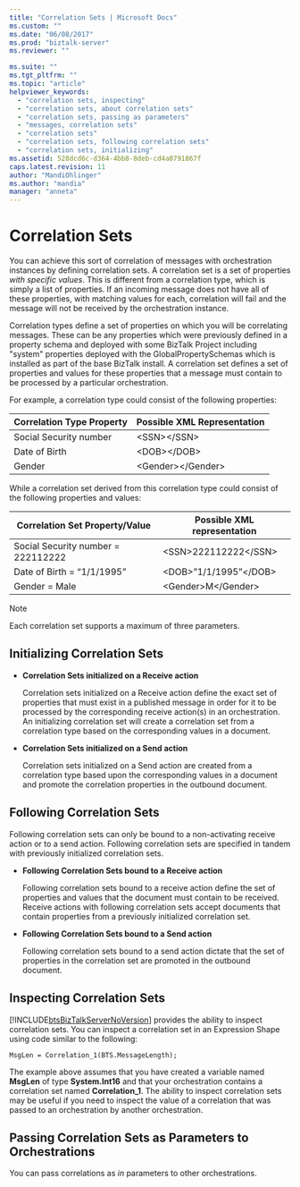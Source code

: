 ```yaml
---
title: "Correlation Sets | Microsoft Docs"
ms.custom: ""
ms.date: "06/08/2017"
ms.prod: "biztalk-server"
ms.reviewer: ""

ms.suite: ""
ms.tgt_pltfrm: ""
ms.topic: "article"
helpviewer_keywords: 
  - "correlation sets, inspecting"
  - "correlation sets, about correlation sets"
  - "correlation sets, passing as parameters"
  - "messages, correlation sets"
  - "correlation sets"
  - "correlation sets, following correlation sets"
  - "correlation sets, initializing"
ms.assetid: 528dcd6c-d364-4bb8-8deb-cd4a0791867f
caps.latest.revision: 11
author: "MandiOhlinger"
ms.author: "mandia"
manager: "anneta"
---
```

# Correlation Sets
You can achieve this sort of correlation of messages with orchestration instances by defining correlation sets. A correlation set is a set of properties *with specific values*. This is different from a correlation type, which is simply a list of properties. If an incoming message does not have all of these properties, with matching values for each, correlation will fail and the message will not be received by the orchestration instance.  
  
 Correlation types define a set of properties on which you will be correlating messages. These can be any properties which were previously defined in a property schema and deployed with some BizTalk Project including "system" properties deployed with the GlobalPropertySchemas which is installed as part of the base BizTalk install. A correlation set defines a set of properties and values for these properties that a message must contain to be processed by a particular orchestration.  
  
 For example, a correlation type could consist of the following properties:  
  
|Correlation Type Property|Possible XML Representation|  
|-------------------------------|---------------------------------|  
|Social Security number|\<SSN>\</SSN>|  
|Date of Birth|\<DOB>\</DOB>|  
|Gender|\<Gender>\</Gender>|  
  
 While a correlation set derived from this correlation type could consist of the following properties and values:  
  
|Correlation Set Property/Value|Possible XML representation|  
|-------------------------------------|---------------------------------|  
|Social Security number = 222112222|\<SSN>222112222\</SSN>|  
|Date of Birth = “1/1/1995”|\<DOB>”1/1/1995”\</DOB>|  
|Gender = Male|\<Gender>M\</Gender>|  
  
> [!NOTE]
>  Each correlation set supports a maximum of three parameters.  
  
## Initializing Correlation Sets  
  
-   **Correlation Sets initialized on a Receive action**  
  
     Correlation sets initialized on a Receive action define the exact set of properties that must exist in a published message in order for it to be processed by the corresponding receive action(s) in an orchestration. An initializing correlation set will create a correlation set from a correlation type based on the corresponding values in a document.  
  
-   **Correlation Sets initialized on a Send action**  
  
     Correlation sets initialized on a Send action are created from a correlation type based upon the corresponding values in a document and promote the correlation properties in the outbound document.  
  
## Following Correlation Sets  
 Following correlation sets can only be bound to a non-activating receive action or to a send action. Following correlation sets are specified in tandem with previously initialized correlation sets.  
  
-   **Following Correlation Sets bound to a Receive action**  
  
     Following correlation sets bound to a receive action define the set of properties and values that the document must contain to be received.  Receive actions with following correlation sets accept documents that contain properties from a previously initialized correlation set.  
  
-   **Following Correlation Sets bound to a Send action**  
  
     Following correlation sets bound to a send action dictate that the set of properties in the correlation set are promoted in the outbound document.  
  
## Inspecting Correlation Sets  
 [!INCLUDE[btsBizTalkServerNoVersion](../includes/btsbiztalkservernoversion-md.md)] provides the ability to inspect correlation sets. You can inspect a correlation set in an Expression Shape using code similar to the following:  
  
```  
MsgLen = Correlation_1(BTS.MessageLength);  
```  
  
 The example above assumes that you have created a variable named **MsgLen** of type **System.Int16** and that your orchestration contains a correlation set named **Correlation_1**. The ability to inspect correlation sets may be useful if you need to inspect the value of a correlation that was passed to an orchestration by another orchestration.  
  
## Passing Correlation Sets as Parameters to Orchestrations  
 You can pass correlations as *in* parameters to other orchestrations.